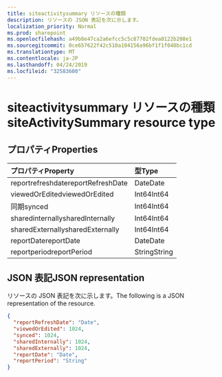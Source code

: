 ```yaml
---
title: siteactivitysummary リソースの種類
description: リソースの JSON 表記を次に示します。
localization_priority: Normal
ms.prod: sharepoint
ms.openlocfilehash: a49b8e47ca2a6efcc5c5c87702fdea0122b208e1
ms.sourcegitcommit: 0ce657622f42c510a104156a96bf1f1f040bc1cd
ms.translationtype: MT
ms.contentlocale: ja-JP
ms.lasthandoff: 04/24/2019
ms.locfileid: "32583600"
---
```

# <a name="siteactivitysummary-resource-type"></a><span data-ttu-id="fe1ea-103">siteactivitysummary リソースの種類</span><span class="sxs-lookup"><span data-stu-id="fe1ea-103">siteActivitySummary resource type</span></span>

## <a name="properties"></a><span data-ttu-id="fe1ea-104">プロパティ</span><span class="sxs-lookup"><span data-stu-id="fe1ea-104">Properties</span></span>

| <span data-ttu-id="fe1ea-105">プロパティ</span><span class="sxs-lookup"><span data-stu-id="fe1ea-105">Property</span></span>          | <span data-ttu-id="fe1ea-106">型</span><span class="sxs-lookup"><span data-stu-id="fe1ea-106">Type</span></span>   |
| :---------------- | :----- |
| <span data-ttu-id="fe1ea-107">reportrefreshdate</span><span class="sxs-lookup"><span data-stu-id="fe1ea-107">reportRefreshDate</span></span> | <span data-ttu-id="fe1ea-108">Date</span><span class="sxs-lookup"><span data-stu-id="fe1ea-108">Date</span></span>   |
| <span data-ttu-id="fe1ea-109">viewedOrEdited</span><span class="sxs-lookup"><span data-stu-id="fe1ea-109">viewedOrEdited</span></span>    | <span data-ttu-id="fe1ea-110">Int64</span><span class="sxs-lookup"><span data-stu-id="fe1ea-110">Int64</span></span>  |
| <span data-ttu-id="fe1ea-111">同期</span><span class="sxs-lookup"><span data-stu-id="fe1ea-111">synced</span></span>            | <span data-ttu-id="fe1ea-112">Int64</span><span class="sxs-lookup"><span data-stu-id="fe1ea-112">Int64</span></span>  |
| <span data-ttu-id="fe1ea-113">sharedinternally</span><span class="sxs-lookup"><span data-stu-id="fe1ea-113">sharedInternally</span></span>  | <span data-ttu-id="fe1ea-114">Int64</span><span class="sxs-lookup"><span data-stu-id="fe1ea-114">Int64</span></span>  |
| <span data-ttu-id="fe1ea-115">sharedExternally</span><span class="sxs-lookup"><span data-stu-id="fe1ea-115">sharedExternally</span></span>  | <span data-ttu-id="fe1ea-116">Int64</span><span class="sxs-lookup"><span data-stu-id="fe1ea-116">Int64</span></span>  |
| <span data-ttu-id="fe1ea-117">reportDate</span><span class="sxs-lookup"><span data-stu-id="fe1ea-117">reportDate</span></span>        | <span data-ttu-id="fe1ea-118">Date</span><span class="sxs-lookup"><span data-stu-id="fe1ea-118">Date</span></span>   |
| <span data-ttu-id="fe1ea-119">reportperiod</span><span class="sxs-lookup"><span data-stu-id="fe1ea-119">reportPeriod</span></span>      | <span data-ttu-id="fe1ea-120">String</span><span class="sxs-lookup"><span data-stu-id="fe1ea-120">String</span></span> |

## <a name="json-representation"></a><span data-ttu-id="fe1ea-121">JSON 表記</span><span class="sxs-lookup"><span data-stu-id="fe1ea-121">JSON representation</span></span>

<span data-ttu-id="fe1ea-122">リソースの JSON 表記を次に示します。</span><span class="sxs-lookup"><span data-stu-id="fe1ea-122">The following is a JSON representation of the resource.</span></span>

<!-- {
  "blockType": "resource",
  "@odata.type": "microsoft.graph.siteActivitySummary"
} -->

```json
{
  "reportRefreshDate": "Date", 
  "viewedOrEdited": 1024, 
  "synced": 1024, 
  "sharedInternally": 1024, 
  "sharedExternally": 1024, 
  "reportDate": "Date", 
  "reportPeriod": "String"
}
```
